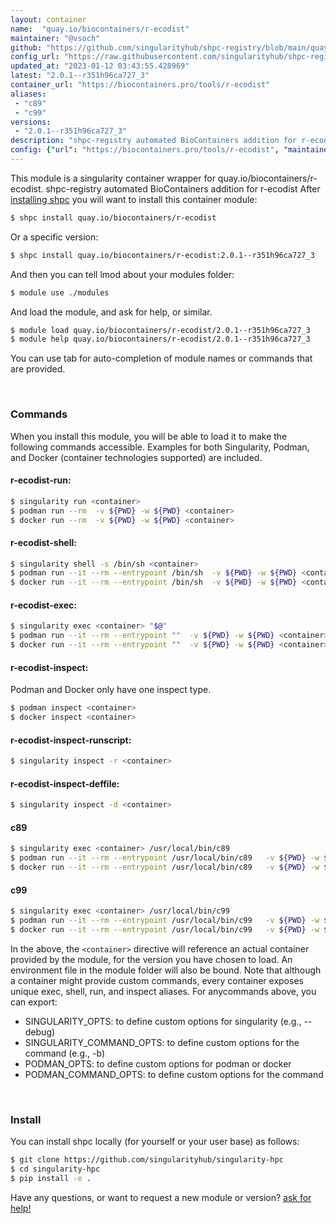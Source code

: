 ```yaml
---
layout: container
name:  "quay.io/biocontainers/r-ecodist"
maintainer: "@vsoch"
github: "https://github.com/singularityhub/shpc-registry/blob/main/quay.io/biocontainers/r-ecodist/container.yaml"
config_url: "https://raw.githubusercontent.com/singularityhub/shpc-registry/main/quay.io/biocontainers/r-ecodist/container.yaml"
updated_at: "2023-01-12 03:43:55.428969"
latest: "2.0.1--r351h96ca727_3"
container_url: "https://biocontainers.pro/tools/r-ecodist"
aliases:
 - "c89"
 - "c99"
versions:
 - "2.0.1--r351h96ca727_3"
description: "shpc-registry automated BioContainers addition for r-ecodist"
config: {"url": "https://biocontainers.pro/tools/r-ecodist", "maintainer": "@vsoch", "description": "shpc-registry automated BioContainers addition for r-ecodist", "latest": {"2.0.1--r351h96ca727_3": "sha256:41c1234ae1035ff1c9c5ba80975960a109a29afa8f026f0e3175b6e666040575"}, "tags": {"2.0.1--r351h96ca727_3": "sha256:41c1234ae1035ff1c9c5ba80975960a109a29afa8f026f0e3175b6e666040575"}, "docker": "quay.io/biocontainers/r-ecodist", "aliases": {"c89": "/usr/local/bin/c89", "c99": "/usr/local/bin/c99"}}
---
```


This module is a singularity container wrapper for quay.io/biocontainers/r-ecodist.
shpc-registry automated BioContainers addition for r-ecodist
After [installing shpc](#install) you will want to install this container module:


```bash
$ shpc install quay.io/biocontainers/r-ecodist
```

Or a specific version:

```bash
$ shpc install quay.io/biocontainers/r-ecodist:2.0.1--r351h96ca727_3
```

And then you can tell lmod about your modules folder:

```bash
$ module use ./modules
```

And load the module, and ask for help, or similar.

```bash
$ module load quay.io/biocontainers/r-ecodist/2.0.1--r351h96ca727_3
$ module help quay.io/biocontainers/r-ecodist/2.0.1--r351h96ca727_3
```

You can use tab for auto-completion of module names or commands that are provided.

<br>

### Commands

When you install this module, you will be able to load it to make the following commands accessible.
Examples for both Singularity, Podman, and Docker (container technologies supported) are included.

#### r-ecodist-run:

```bash
$ singularity run <container>
$ podman run --rm  -v ${PWD} -w ${PWD} <container>
$ docker run --rm  -v ${PWD} -w ${PWD} <container>
```

#### r-ecodist-shell:

```bash
$ singularity shell -s /bin/sh <container>
$ podman run --it --rm --entrypoint /bin/sh  -v ${PWD} -w ${PWD} <container>
$ docker run --it --rm --entrypoint /bin/sh  -v ${PWD} -w ${PWD} <container>
```

#### r-ecodist-exec:

```bash
$ singularity exec <container> "$@"
$ podman run --it --rm --entrypoint ""  -v ${PWD} -w ${PWD} <container> "$@"
$ docker run --it --rm --entrypoint ""  -v ${PWD} -w ${PWD} <container> "$@"
```

#### r-ecodist-inspect:

Podman and Docker only have one inspect type.

```bash
$ podman inspect <container>
$ docker inspect <container>
```

#### r-ecodist-inspect-runscript:

```bash
$ singularity inspect -r <container>
```

#### r-ecodist-inspect-deffile:

```bash
$ singularity inspect -d <container>
```


#### c89

```bash
$ singularity exec <container> /usr/local/bin/c89
$ podman run --it --rm --entrypoint /usr/local/bin/c89   -v ${PWD} -w ${PWD} <container> -c " $@"
$ docker run --it --rm --entrypoint /usr/local/bin/c89   -v ${PWD} -w ${PWD} <container> -c " $@"
```


#### c99

```bash
$ singularity exec <container> /usr/local/bin/c99
$ podman run --it --rm --entrypoint /usr/local/bin/c99   -v ${PWD} -w ${PWD} <container> -c " $@"
$ docker run --it --rm --entrypoint /usr/local/bin/c99   -v ${PWD} -w ${PWD} <container> -c " $@"
```



In the above, the `<container>` directive will reference an actual container provided
by the module, for the version you have chosen to load. An environment file in the
module folder will also be bound. Note that although a container
might provide custom commands, every container exposes unique exec, shell, run, and
inspect aliases. For anycommands above, you can export:

 - SINGULARITY_OPTS: to define custom options for singularity (e.g., --debug)
 - SINGULARITY_COMMAND_OPTS: to define custom options for the command (e.g., -b)
 - PODMAN_OPTS: to define custom options for podman or docker
 - PODMAN_COMMAND_OPTS: to define custom options for the command

<br>

### Install

You can install shpc locally (for yourself or your user base) as follows:

```bash
$ git clone https://github.com/singularityhub/singularity-hpc
$ cd singularity-hpc
$ pip install -e .
```

Have any questions, or want to request a new module or version? [ask for help!](https://github.com/singularityhub/singularity-hpc/issues)